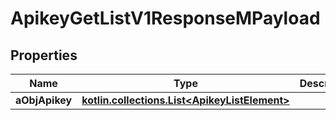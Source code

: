 
# ApikeyGetListV1ResponseMPayload

## Properties
| Name | Type | Description | Notes |
| ------------ | ------------- | ------------- | ------------- |
| **aObjApikey** | [**kotlin.collections.List&lt;ApikeyListElement&gt;**](ApikeyListElement.md) |  |  |



